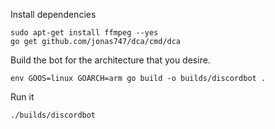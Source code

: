 Install dependencies
```
sudo apt-get install ffmpeg --yes
go get github.com/jonas747/dca/cmd/dca
```

Build the bot for the architecture that you desire.
```
env GOOS=linux GOARCH=arm go build -o builds/discordbot .
```

Run it
```
./builds/discordbot
```